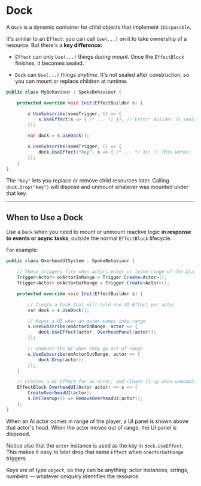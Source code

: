 # Dock

A `Dock` is a dynamic container for child objects that implement `IDisposable`.

It's similar to an `Effect`: you can call `Use(...)` on it to take ownership of a resource.
But there's a **key difference:**

- `Effect` can only `Use(...)` things _during mount_. Once the `EffectBlock` finishes, it becomes sealed.

- `Dock` can `Use(...)` things _anytime_. It's not sealed after construction, so you can mount or replace children at runtime.

```csharp
public class MyBehaviour : SpokeBehaviour {

    protected override void Init(EffectBuilder s) {

        s.UseSubscribe(someTrigger, () => {
            s.UseEffect(s => { /* ... */ }); // Error! Builder is sealed
        });

        var dock = s.UseDock();

        s.UseSubscribe(someTrigger, () => {
            dock.UseEffect("key", s => { /* ... */ }); // This works!
        });
    }
}
```

The `"key"` lets you replace or remove child resources later.
Calling `dock.Drop("key")` will dispose and unmount whatever was mounted under that key.

---

## When to Use a Dock

Use a `Dock` when you need to mount or unmount reactive logic **in response to events or async tasks**, outside the normal `EffectBlock` lifecycle.

For example:

```csharp
public class OverheadUISystem : SpokeBehaviour {

    // These triggers fire when actors enter or leave range of the player
    Trigger<Actor> onActorInRange = Trigger.Create<Actor>();
    Trigger<Actor> onActorOutRange = Trigger.Create<Actor>();

    protected override void Init(EffectBuilder s) {

        // Create a Dock that will hold one UI Effect per actor
        var dock = s.UseDock();

        // Mount a UI when an actor comes into range
        s.UseSubscribe(onActorInRange, actor => {
            dock.UseEffect(actor, OverheadPanel(actor));
        });

        // Unmount the UI when they go out of range
        s.UseSubscribe(onActorOutRange, actor => {
            dock.Drop(actor);
        });
    }

    // Creates a UI Effect for an actor, and cleans it up when unmounted
    EffectBlock OverheadUI(Actor actor) => s => {
        CreateOverheadUI(actor);
        s.OnCleanup(() => RemoveOverheadUI(actor));
    };
}
```

When an AI actor comes in range of the player, a UI panel is shown above that actor's head. When the actor moves out of range, the UI panel is disposed.

Notice also that the `actor` instance is used as the key in `dock.UseEffect`.
This makes it easy to later drop that same `Effect` when `onActorOutRange` triggers.

Keys are of type `object`, so they can be anything: actor instances, strings, numbers — whatever uniquely identifies the resource.
